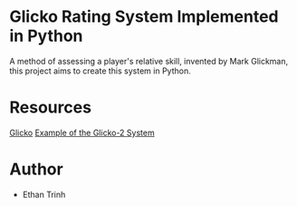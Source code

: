 # Glicko Rating System Implemented in Python
A method of assessing a player's relative skill, invented by Mark Glickman, this project aims to create this system in Python.

# Resources
[Glicko](http://www.glicko.net/glicko/glicko.pdf)
[Example of the Glicko-2 System](http://www.glicko.net/glicko/glicko2.pdf)

# Author
* Ethan Trinh
